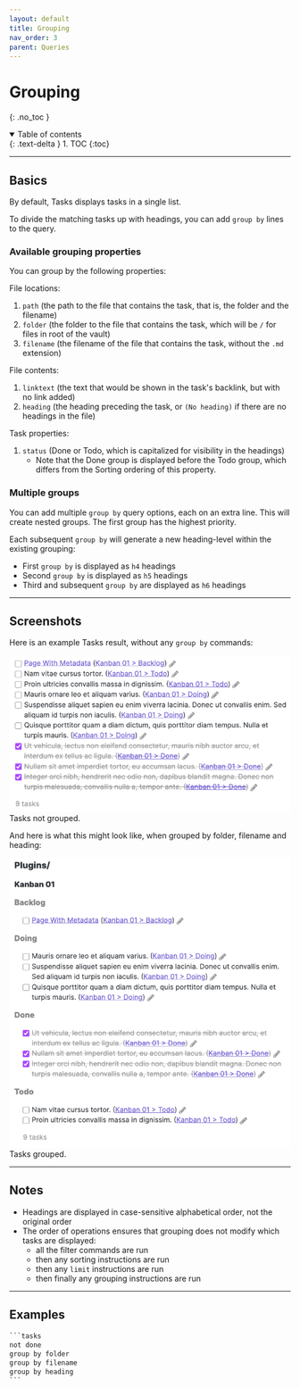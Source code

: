 ```yaml
---
layout: default
title: Grouping
nav_order: 3
parent: Queries
---
```


# Grouping
{: .no_toc }

<details open markdown="block">
  <summary>
    Table of contents
  </summary>
  {: .text-delta }
1. TOC
{:toc}
</details>

---

## Basics

By default, Tasks displays tasks in a single list.

To divide the matching tasks up with headings, you can add `group by` lines to the query.

### Available grouping properties

You can group by the following properties:

File locations:

1. `path` (the path to the file that contains the task, that is, the folder and the filename)
1. `folder` (the folder to the file that contains the task, which will be `/` for files in root of the vault)
1. `filename` (the filename of the file that contains the task, without the `.md` extension)

File contents:

1. `linktext` (the text that would be shown in the task's backlink, but with no link added)
1. `heading` (the heading preceding the task, or `(No heading)` if there are no headings in the file)

Task properties:

1. `status` (Done or Todo, which is capitalized for visibility in the headings)
    * Note that the Done group is displayed before the Todo group,
      which differs from the Sorting ordering of this property.

### Multiple groups

You can add multiple `group by` query options, each on an extra line.
This will create nested groups.
The first group has the highest priority.

Each subsequent `group by` will generate a new heading-level within the existing grouping:

- First `group by` is displayed as `h4` headings
- Second `group by` is displayed as `h5` headings
- Third and subsequent `group by` are displayed as `h6` headings

---

## Screenshots

Here is an example Tasks result, without any `group by` commands:

![Tasks Ungrouped](../../resources/screenshots/tasks_ungrouped.png)
Tasks not grouped.

And here is what this might look like, when grouped by folder, filename and heading:

![Tasks Ungrouped](../..//resources/screenshots/tasks_grouped.png)
Tasks grouped.

---

## Notes

- Headings are displayed in case-sensitive alphabetical order, not the original order
- The order of operations ensures that grouping does not modify which tasks are displayed:
  - all the filter commands are run
  - then any sorting instructions are run
  - then any `limit` instructions are run
  - then finally any grouping instructions are run

---

## Examples

    ```tasks
    not done
    group by folder
    group by filename
    group by heading
    ```
